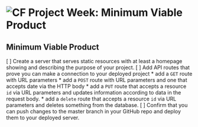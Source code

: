 # ![CF](http://i.imgur.com/7v5ASc8.png) Project Week: Minimum Viable Product


## Minimum Viable Product
[ ] Create a server that serves static resources with at least a homepage
    showing and describing the purpose of your project.
[ ] Add API routes that prove you can make a connection to your deployed
    project
    * add a `GET` route with URL parameters
    * add a `POST` route with URL parameters and one that accepts date via
      the HTTP body
    * add a `PUT` route that accepts a resource `id` via URL parameters
      and updates information according to data in the request body.
    * add a `delete` route that accepts a resource `id` via URL parameters
      and deletes something from the database.
[ ] Confirm that you can push changes to the master branch in your GitHub
    repo and deploy them to your deployed server.
